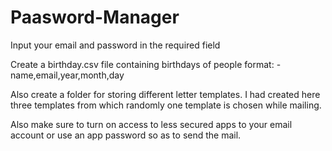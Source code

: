 # Paasword-Manager

Input your email and password in the required field                                                                         

Create a birthday.csv file containing birthdays of people format: -name,email,year,month,day

Also create a folder for storing different letter templates. I had created here three templates from which randomly one template is chosen while mailing.

Also make sure to turn on access to less secured apps to your email account or use an app password so as to send the mail.


